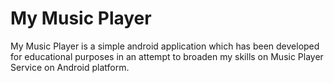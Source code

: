 <h1>My Music Player</h1>
<p>My Music Player is a simple android application which has been developed for educational purposes in an attempt to broaden my skills on Music Player Service on Android platform.</p>

